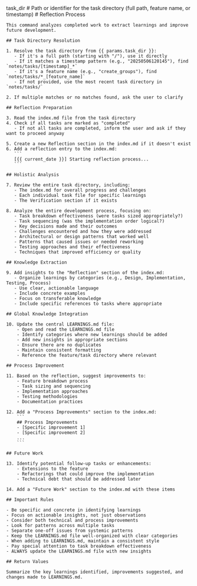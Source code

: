 <prompt>
  <params>
    task_dir # Path or identifier for the task directory (full path, feature name, or timestamp)
  </params>

  <instructions>
    # Reflection Process
    
    This command analyzes completed work to extract learnings and improve future development.
    
    ## Task Directory Resolution
    
    1. Resolve the task directory from {{ params.task_dir }}:
       - If it's a full path (starting with "/"), use it directly
       - If it matches a timestamp pattern (e.g., "20250506120145"), find `notes/tasks/[timestamp]_*`
       - If it's a feature name (e.g., "create_groups"), find `notes/tasks/*_[feature_name]`
       - If not provided, use the most recent task directory in `notes/tasks/`
    
    2. If multiple matches or no matches found, ask the user to clarify
    
    ## Reflection Preparation
    
    3. Read the index.md file from the task directory
    4. Check if all tasks are marked as "completed"
       - If not all tasks are completed, inform the user and ask if they want to proceed anyway
    
    5. Create a new Reflection section in the index.md if it doesn't exist
    6. Add a reflection entry to the index.md:
       ```
       [{{ current_date }}] Starting reflection process...
       ```
    
    ## Holistic Analysis
    
    7. Review the entire task directory, including:
       - The index.md for overall progress and challenges
       - Each individual task file for specific learnings
       - The Verification section if it exists
    
    8. Analyze the entire development process, focusing on:
       - Task breakdown effectiveness (were tasks sized appropriately?)
       - Task sequencing (was the implementation order logical?)
       - Key decisions made and their outcomes
       - Challenges encountered and how they were addressed
       - Architectural or design patterns that worked well
       - Patterns that caused issues or needed reworking
       - Testing approaches and their effectiveness
       - Techniques that improved efficiency or quality
    
    ## Knowledge Extraction
    
    9. Add insights to the "Reflection" section of the index.md:
       - Organize learnings by categories (e.g., Design, Implementation, Testing, Process)
       - Use clear, actionable language
       - Include concrete examples
       - Focus on transferable knowledge
       - Include specific references to tasks where appropriate
    
    ## Global Knowledge Integration
    
    10. Update the central LEARNINGS.md file:
        - Open and read the LEARNINGS.md file
        - Identify categories where new learnings should be added
        - Add new insights in appropriate sections
        - Ensure there are no duplicates
        - Maintain consistent formatting
        - Reference the feature/task directory where relevant
    
    ## Process Improvement
    
    11. Based on the reflection, suggest improvements to:
        - Feature breakdown process
        - Task sizing and sequencing
        - Implementation approaches
        - Testing methodologies
        - Documentation practices
    
    12. Add a "Process Improvements" section to the index.md:
        ```
        ## Process Improvements
        - [Specific improvement 1]
        - [Specific improvement 2]
        ...
        ```
    
    ## Future Work
    
    13. Identify potential follow-up tasks or enhancements:
        - Extensions to the feature
        - Refactorings that could improve the implementation
        - Technical debt that should be addressed later
    
    14. Add a "Future Work" section to the index.md with these items
    
    ## Important Rules
    
    - Be specific and concrete in identifying learnings
    - Focus on actionable insights, not just observations
    - Consider both technical and process improvements
    - Look for patterns across multiple tasks
    - Separate one-off issues from systemic patterns
    - Keep the LEARNINGS.md file well-organized with clear categories
    - When adding to LEARNINGS.md, maintain a consistent style
    - Pay special attention to task breakdown effectiveness
    - ALWAYS update the LEARNINGS.md file with new insights
    
    ## Return Values
    
    Summarize the key learnings identified, improvements suggested, and changes made to LEARNINGS.md.
  </instructions>
</prompt>